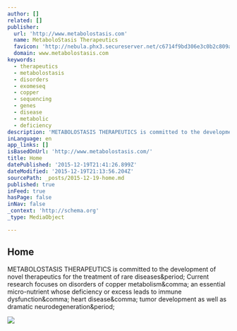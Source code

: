 ```yaml
---
author: []
related: []
publisher:
  url: 'http://www.metabolostasis.com'
  name: MetaboloStasis Therapeutics
  favicon: 'http://nebula.phx3.secureserver.net/c6714f9bd306e3c0b2c809a982b77815?AccessKeyId=A0CE1EF33ABC5529819D&disposition=0&alloworigin=1'
  domain: www.metabolostasis.com
keywords:
  - therapeutics
  - metabolostasis
  - disorders
  - exomeseq
  - copper
  - sequencing
  - genes
  - disease
  - metabolic
  - deficiency
description: 'METABOLOSTASIS THERAPEUTICS is committed to the development of novel therapeutics for the treatment of rare diseases. Current research focuses on disorders of copper metabolism, an essential micro-nutrient whose deficiency or excess leads to immune dysfunction, heart disease, tumor development as well as dramatic neurodegeneration.'
inLanguage: en
app_links: []
isBasedOnUrl: 'http://www.metabolostasis.com/'
title: Home
datePublished: '2015-12-19T21:41:26.899Z'
dateModified: '2015-12-19T21:13:56.204Z'
sourcePath: _posts/2015-12-19-home.md
published: true
inFeed: true
hasPage: false
inNav: false
_context: 'http://schema.org'
_type: MediaObject

---
```

<article style=""><h1>Home</h1><p>METABOLOSTASIS THERAPEUTICS is committed to the development of novel therapeutics for the treatment of rare diseases&amp;period; Current research focuses on disorders of copper metabolism&amp;comma; an essential micro-nutrient whose deficiency or excess leads to immune dysfunction&amp;comma; heart disease&amp;comma; tumor development as well as dramatic neurodegeneration&amp;period;</p><img src="http://nebula.wsimg.com/9bef6df0c076479198e0af6d971d8889?AccessKeyId=A0CE1EF33ABC5529819D&amp;disposition=0&amp;alloworigin=1" /></article>